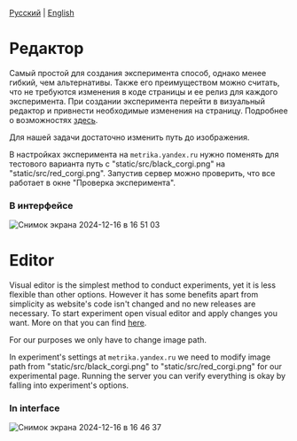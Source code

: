 [Русский](#редактор) | [English](#editor)

# Редактор
Самый простой для создания эксперимента способ, однако менее гибкий, чем альтернативы. Также его преимуществом можно считать, что не требуются изменения в коде страницы и ее релиз для каждого эксперимента.
При создании эксперимента перейти в визуальный редактор и привнести необходимые изменения на страницу. Подробнее о возможностях [здесь](https://yandex.ru/support/varioqub/create.html#create__edit).

Для нашей задачи достаточно изменить путь до изображения.

В настройках эксперимента на `metrika.yandex.ru` нужно поменять для тестового варианта путь с "static/src/black_corgi.png" на "static/src/red_corgi.png". Запустив сервер можно проверить, что все работает в окне "Проверка эксперимента".

### В интерфейсе
![Снимок экрана 2024-12-16 в 16 51 03](https://github.com/user-attachments/assets/03b51300-88dc-4ef7-89cd-d07594de5ed2)

# Editor
Visual editor is the simplest method to conduct experiments, yet it is less flexible than other options. However it has some benefits apart from simplicity as website's code isn't changed and no new releases are necessary.
To start experiment open visual editor and apply changes you want. More on that you can find [here](https://yandex.ru/support/varioqub/create.html#create__edit).

For our purposes we only have to change image path.

In experiment's settings at `metrika.yandex.ru` we need to modify image path from "static/src/black_corgi.png" to "static/src/red_corgi.png" for our experimental page. Running the server you can verify everything is okay by falling into experiment's options.

### In interface
![Снимок экрана 2024-12-16 в 16 46 37](https://github.com/user-attachments/assets/1f9f7eea-8682-4705-81b4-9a0d26a36a22)
